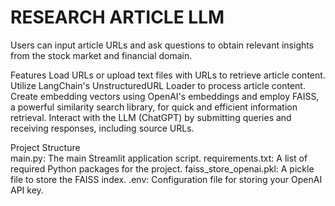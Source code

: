 # RESEARCH ARTICLE LLM
Users can input article URLs and ask questions to obtain relevant insights from the stock market and financial domain.

Features
Load URLs or upload text files with URLs to retrieve article content.
Utilize LangChain's UnstructuredURL Loader to process article content.
Create embedding vectors using OpenAI's embeddings and employ FAISS, a powerful similarity search library, for quick and efficient information retrieval.
Interact with the LLM (ChatGPT) by submitting queries and receiving responses, including source URLs.

Project Structure<br>
main.py: The main Streamlit application script.
requirements.txt: A list of required Python packages for the project.
faiss_store_openai.pkl: A pickle file to store the FAISS index.
.env: Configuration file for storing your OpenAI API key.
